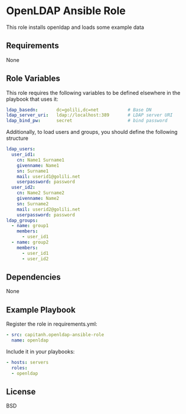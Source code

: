 OpenLDAP Ansible Role
=====================
This role installs openldap and loads some example data

Requirements
------------
None

Role Variables
--------------
This role requires the following variables to be defined elsewhere in the playbook that uses it:
```yaml
ldap_basedn:       dc=golili,dc=net           # Base DN
ldap_server_uri:   ldap://localhost:389       # LDAP server URI
ldap_bind_pw:      secret                     # bind password
```

Additionally, to load users and groups, you should define the following structure
```yaml
ldap_users:
  user_id1:
    cn: Name1 Surname1
    givenname: Name1
    sn: Surname1
    mail: userid1@golili.net
    userpassword: password
  user_id2:
    cn: Name2 Surname2
    givenname: Name2
    sn: Surname2
    mail: userid2@golili.net
    userpassword: password
ldap_groups:
  - name: group1
    members:
      - user_id1
  - name: group2
    members:
      - user_id1
      - user_id2
```

Dependencies
------------
None

Example Playbook
----------------
Register the role in requirements.yml:
```yaml
- src: capitanh.openldap-ansible-role
  name: openldap
```
Include it in your playbooks:
```yaml
- hosts: servers
  roles:
  - openldap
```

License
-------

BSD
